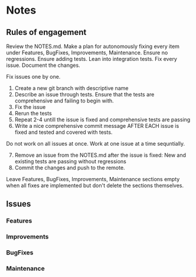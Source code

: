 # Notes

## Rules of engagement

Review the NOTES.md. Make a plan for autonomously fixing every item under Features, BugFixes, Improvements, Maintenance. Ensure no regressions. Ensure adding tests. Lean into integration tests. Fix every issue. Document the changes.

Fix issues one by one. 
1. Create a new git branch with descriptive name
2. Describe an issue through tests. Ensure that the tests are comprehensive and failing to begin with.
3. Fix the issue
4. Rerun the tests
5. Repeat 2-4 untill the issue is fixed and comprehensive tests are passing
6. Write a nice comprehensive commit message AFTER EACH issue is fixed and tested and covered with tests. 

Do not work on all issues at once. Work at one issue at a time sequntially. 

7. Remove an issue from the NOTES.md after the issue is fixed: New and existing tests are passing without regressions
8. Commit the changes and push to the remote.

Leave Features, BugFixes, Improvements, Maintenance sections empty when all fixes are implemented but don't delete the sections themselves.

## Issues

### Features

### Improvements

### BugFixes

### Maintenance
